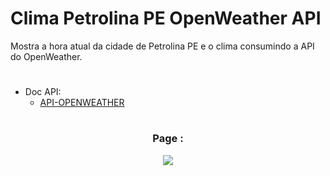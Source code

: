 # Clima Petrolina PE OpenWeather API

Mostra a hora atual da cidade de Petrolina PE e o clima consumindo a API do OpenWeather.

#
* Doc API:
  * [API-OPENWEATHER](https://openweathermap.org/api/one-call-3) 
#


#
<div align='center'>
<h3>Page :</h3>
<img src="https://github.com/rafaelsantosr1/weather/assets/88357162/befc5128-b97e-4006-887e-3055abcd5dc3"/>
</div>


